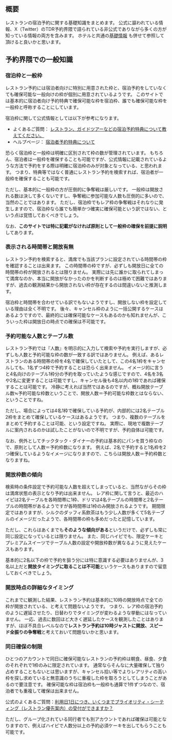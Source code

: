 ## 概要

レストランの宿泊予約に関する基礎知識をまとめます。
公式に謳われている情報、X（Twitter）のTDR予約界隈で語られている非公式でありながら多くの方が知っている情報の両方を含みます。
ホテルと共通の[基礎情報](../common/basics.md) も併せて参照して頂けると良いかと思います。


## 予約界隈での一般知識

### 宿泊枠と一般枠

レストラン予約には宿泊者向けに特別に用意された枠と、宿泊予約をしていなくても確保可能な一般向けの枠が個別に用意されているようです。
このサイトでは基本的に宿泊者向け予約特典で確保可能な枠を宿泊枠、誰でも確保可能な枠を一般枠と呼称することにしています。

宿泊枠に関して公式情報としては以下が参考になります。

* よくあるご質問： [レストラン、ガイドツアーなどの宿泊予約特典について教えてください。](https://faq.tokyodisneyresort.jp/reserve/faq_detail.html?id=11868&category=&page=2)
* ヘルプページ： [宿泊者予約特典について](https://reserve.tokyodisneyresort.jp/about/wp_02)

恐らく宿泊枠と一般枠は明確に区別されて枠の数が管理されています。
もちろん、宿泊者は一般枠を確保することも可能ですが、公式情報に記載されているような方法で予約をする際は明確に宿泊枠のみが対象となっている、と思われます。
つまり、特典等ではなく普通にレストラン予約を検索すれば、宿泊者が一般枠を確保することも可能です。

ただし、基本的に一般枠の方が圧倒的に争奪戦は厳しいです。
一般枠は開放される数は決して多くないですし、争奪戦に参加可能な人数も圧倒的に多いので、当然のことではあります。
ただし、宿泊枠でもレア枠の争奪戦はそれなりに発生しますので、宿泊枠なら誰でも簡単かつ確実に確保可能という訳ではない、という点は覚悟しておくべきでしょう。

なお、**このサイトでは特に記載がなければ原則として一般枠の確保を前提に説明**してあります。


### 表示される時間帯と開放有無

レストラン予約を検索すると、満席でも当該プランに設定されている時間帯の枠を確認することは出来ます。
この時間帯の枠ですが、必ずしも開放日に全ての時間帯の枠が開放されるとは限りません。
実際には先に誰かに取られてしまって満席なのか、本当に開放がなかったのかを判断するのは極めて困難ではありますが、過去の観測結果から開放されない枠が存在するのは間違いないと推測します。


宿泊枠と時間帯を合わせている訳でもないようですし、開放しない枠を設定している理由は全く不明です。
後々、キャンセル枠のように一括公開するケースはあるようですので、最終的には確保可能なケースもあるのかも知れませんが、こういった枠は開放日の時点での確保は不可能です。


### 予約可能な人数とテーブル数

レストラン予約では『人数』を明示的に入力して検索や予約を実行しますが、必ずしも人数と予約可能な枠の数が一致する訳ではありません。
例えば、あるレストランのある時間帯の枠を4名で確保していたとして、この4名1枠をキャンセルしても、1名ずつ4枠で予約することは恐らく出来ません。
イメージ的に言うと4名向けのテーブル1枠分の予約を取っていたような感じですので、4名を3名や2名に変更することは可能ですし、キャンセル後も4名以内の1枠であれば確保することは可能です。
冷静に考えれば当然ではあるのですが、概ね開放テーブル数≒予約可能な枠数ということで、開放人数＝予約可能な枠数とはならない、ということですね。

ただし、場合によっては4名1枠で確保している予約が、内部的には2名テーブル2枠をまとめて確保しているケースはあるようです。
つまり、複数のテーブルをまとめて予約することは可能、という設定ですね。
実際に、現地で複数テーブルに案内されるのかは試したことがないので不明ですが、予約自体は可能です。

なお、例外としてチックタック・ダイナーの予約は基本的にパンを買う枠なので、原則として人数＝予約枠数になります。
例えば、2名で予約すると1名枠を2つ確保しているようなイメージになりますので、こちらは開放人数＝予約枠数となりますね。


### 開放枠数の傾向

検索時の条件設定で予約可能な人数を超えてしまっていると、当然ながらその枠は満席状態の表示となり予約は出来ません。
レア枠に関して言うと、最近のハイピは2名テーブルを各時間帯に1枠、ドリマは4名テーブルの時間帯と2名テーブルの時間帯があるようですが各時間帯は1枠のみ開放されるようです。
期間限定ではありますが、シルクのダッフィ系飲茶はもう少し人数が多くて5名テーブルのイメージだったようで、各時間帯の枠も多めだったと記憶しています。

ただし、これらはあくまでも**そのような傾向がある**というだけで、必ずしも常に同じ設定になっているとは限りません。
また、同じハイピでも、限定ケーキとプレミアムスイーツでテーブル人数の設定や開放枠数が異なるように見えたケースもあります。

基本的に2名以下の枠で予約を狙う分には特に意識する必要はありませんが、3名以上だと**開放タイミングに取ることは不可能**というケースもありますので留意しておくべきでしょう。


### 開放時点の詳細なタイミング

これまでに観測した結果、レストラン予約は基本的に10時の開放時点で全ての枠が開放されている、と考えて問題ないようです。
つまり、レア枠の宿泊予約のように遅延させたり、日替わりでタイミングが変わるような挙動にはなっていません。
一応、過去に数回ほど大きく遅延したケースを観測したことはありますが、ほぼ不具合レベルなので**レストラン予約は10時ジャストに開放、スピード全振りの争奪戦**と考えておいて問題ないかと思います。


### 同日確保の制限

ひとつのアカウントで同日に確保可能なレストランの予約枠は朝食、昼食、夕食のそれぞれで1枠のみに限定されています。
通常ならそんなに大量確保して独り占めすることもないとは思いますが、キャンセル拾い等でよりレアリティの高い枠を探し求めていると無意識のうちに重複した枠を取ろうとしてしまうことがあるので要注意です。
確保可能な枠は宿泊枠も一般枠も通算で1件ずつなので、宿泊者でも重複して確保は出来ません。

公式のよくあるご質問：[利用日1日につき、いくつまでプライオリティ・シーティング（レストラン優先案内）の受付ができますか？](https://faq.tokyodisneyresort.jp/reserve/faq_detail.html?id=12018)

ただし、グループ化されている同行者でも別アカウントであれば確保は可能となりますので、例えばハイピで人数分以上の予約必須ケーキを出してもらうことも可能です。
